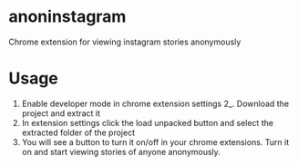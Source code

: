 # anoninstagram
 Chrome extension for viewing instagram stories anonymously

# Usage
1. Enable developer mode in chrome extension settings
2_. Download the project and extract it
3. In extension settings click the load unpacked button and select the extracted folder of the project
4. You will see a button to turn it on/off in your chrome extensions. Turn it on and start viewing stories of anyone anonymously.

